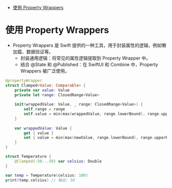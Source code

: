 <!-- @import "[TOC]" {cmd="toc" depthFrom=1 depthTo=6 orderedList=false} -->

<!-- code_chunk_output -->

- [使用 Property Wrappers](#使用-property-wrappers)

<!-- /code_chunk_output -->

# 使用 Property Wrappers

- Property Wrappers 是 Swift 提供的一种工具，用于封装属性的逻辑，例如懒加载、数据验证等。
  - 封装通用逻辑：将常见的属性逻辑提取到 Property Wrapper 中。
  - 结合 @State 和 @Published：在 SwiftUI 和 Combine 中，Property Wrappers 被广泛使用。

```swift
@propertyWrapper
struct Clamped<Value: Comparable> {
    private var value: Value
    private let range: ClosedRange<Value>
    
    init(wrappedValue: Value, _ range: ClosedRange<Value>) {
        self.range = range
        self.value = min(max(wrappedValue, range.lowerBound), range.upperBound)
    }
    
    var wrappedValue: Value {
        get { value }
        set { value = min(max(newValue, range.lowerBound), range.upperBound) }
    }
}

struct Temperature {
    @Clamped(-50...50) var celsius: Double
}

var temp = Temperature(celsius: 100)
print(temp.celsius) // 输出: 50
```

